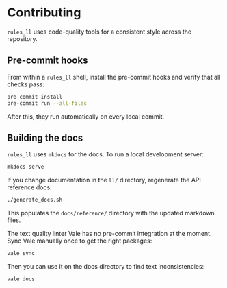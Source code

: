 # Contributing

`rules_ll` uses code-quality tools for a consistent style across the repository.

## Pre-commit hooks

From within a `rules_ll` shell, install the pre-commit hooks and verify that all
checks pass:

```bash
pre-commit install
pre-commit run --all-files
```

After this, they run automatically on every local commit.

## Building the docs

`rules_ll` uses `mkdocs` for the docs. To run a local development server:

```bash
mkdocs serve
```

If you change documentation in the `ll/` directory, regenerate the API reference
docs:

```bash
./generate_docs.sh
```

This populates the `docs/reference/` directory with the updated markdown files.

The text quality linter Vale has no pre-commit integration at the moment. Sync
Vale manually once to get the right packages:

```bash
vale sync
```

Then you can use it on the docs directory to find text inconsistencies:

```bash
vale docs
```
